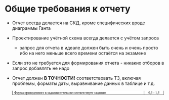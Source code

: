 # Общие требования к отчету

* Отчет всегда делается на СКД, кроме специфических вроде диаграммы Ганта
* Проектирование учётной схема всегда делается с учётом запроса
  * запрос для отчета в идеале должен быть очень и очень просто ибо на него меньше всего времени остаётся на экзамене
* Если это не требуется для формирования отчета - никаких отборов в запрос добавлять не надо
* Отчет должен **В ТОЧНОСТИ!** соответствовать ТЗ, включая проблемы, форматы даты, выравнивание данных в таблице и т.д.

  ![Скриншот выдержки из требований "Ошибка оформления отчета"](Ticket1/o004.png)

